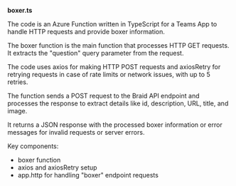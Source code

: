 **boxer.ts**

The code is an Azure Function written in TypeScript for a Teams App to handle HTTP requests and provide boxer information.

The boxer function is the main function that processes HTTP GET requests. It extracts the "question" query parameter from the request.

The code uses axios for making HTTP POST requests and axiosRetry for retrying requests in case of rate limits or network issues, with up to 5 retries.

The function sends a POST request to the Braid API endpoint and processes the response to extract details like id, description, URL, title, and image.

It returns a JSON response with the processed boxer information or error messages for invalid requests or server errors.

Key components:
- boxer function
- axios and axiosRetry setup
- app.http for handling "boxer" endpoint requests

